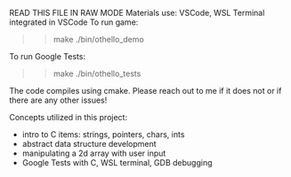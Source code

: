 READ THIS FILE IN RAW MODE 
Materials use: VSCode, WSL Terminal integrated in VSCode
To run game:
>>make 
>>./bin/othello_demo

To run Google Tests:
>> make
>> ./bin/othello_tests

The code compiles using cmake. Please reach out to me if it does not or if there are any other issues!

Concepts utilized in this project:
 - intro to C items: strings, pointers, chars, ints
 - abstract data structure development
 - manipulating a 2d array with user input
 - Google Tests with C, WSL terminal, GDB debugging
